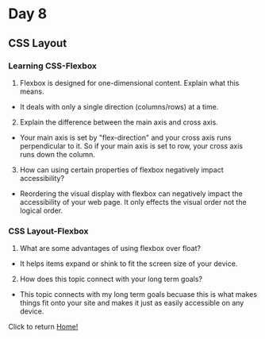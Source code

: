 # Day 8

## CSS Layout

### Learning CSS-Flexbox

1. Flexbox is designed for one-dimensional content. Explain what this means.

  * It deals with only a single direction (columns/rows) at a time.

2. Explain the difference between the main axis and cross axis.

  * Your main axis is set by "flex-direction" and your cross axis runs perpendicular to it. So if your main axis is set to row, your cross axis runs down the column.

3. How can using certain properties of flexbox negatively impact accessibility?

  * Reordering the visual display with flexbox can negatively impact the accessibility of your web page. It only effects the visual order not the logical order.

### CSS Layout-Flexbox

1. What are some advantages of using flexbox over float?
  
  * It helps items expand or shink to fit the screen size of your device.

2. How does this topic connect with your long term goals?
  
  * This topic connects with my long term goals becuase this is what makes things fit onto your site and makes it just as easily accessible on any device.

Click to return [Home!](../README.md)
